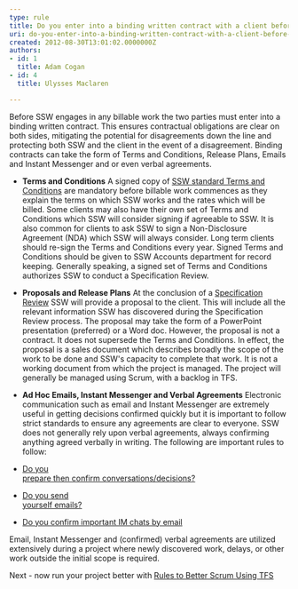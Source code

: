 ```yaml
---
type: rule
title: Do you enter into a binding written contract with a client before doing any billable work?
uri: do-you-enter-into-a-binding-written-contract-with-a-client-before-doing-any-billable-work
created: 2012-08-30T13:01:02.0000000Z
authors:
- id: 1
  title: Adam Cogan
- id: 4
  title: Ulysses Maclaren

---
```


 
Before SSW engages in any billable work the two parties must enter into a binding                     written contract. This ensures contractual obligations are clear on both sides,                     mitigating the potential for disagreements down the line and protecting both SSW                     and the client in the event of a disagreement. Binding contracts can take the form                     of Terms and Conditions, Release Plans, Emails and Instant Messenger and or even verbal                     agreements.
 
- **Terms and Conditions**    A signed copy of [SSW standard Terms and Conditions](http&#58;//www.ssw.com.au/SSW/Standards/Forms/ConsultingOrderTermsConditions.aspx) are mandatory before billable work commences                         as they explain the terms on which SSW works and the rates which will be billed.                         Some clients may also have their own set of Terms and Conditions which SSW will                         consider signing if agreeable to SSW. It is also common for clients to ask SSW to                         sign a Non-Disclosure Agreement (NDA) which SSW will always consider.
    Long term clients should re-sign the Terms and Conditions every year. Signed Terms                         and Conditions should be given to SSW Accounts department for record keeping.
    Generally speaking, a signed set of Terms and Conditions authorizes SSW to conduct                         a Specification Review.
- **Proposals and Release Plans**    At the conclusion of a [Specification Review](http&#58;//sharepoint.ssw.com.au/Standards/Management/RulesToBetterProjectManagement/Pages/SpecificationReview.aspx) SSW will provide a proposal to the client. This will include all the relevant information                         SSW has discovered during the Specification Review process. The proposal may take                         the form of a PowerPoint presentation (preferred) or a Word doc.
    However, the proposal is not a contract. It does not supersede the Terms and Conditions. In effect,                          the proposal is a sales document which describes broadly the scope of the work to be done and SSW's                         capacity to complete that work. It is not a working document from which the project is managed.                          The project will generally be managed using Scrum, with a backlog in TFS.
- **Ad Hoc Emails, Instant Messenger and Verbal Agreements**    Electronic communication such as email and Instant Messenger are extremely useful                         in getting decisions confirmed quickly but it is important to follow strict standards                         to ensure any agreements are clear to everyone. SSW does not generally rely upon                         verbal agreements, always confirming anything agreed verbally in writing. The following                         are important rules to follow:


- [Do you<br>                    prepare then confirm conversations/decisions?](/Communication/RulesToBetterEmail/Pages/PrepareAndConfirm.aspx)
- [Do you send<br>                    yourself emails?](/Communication/RulesToBetterEmail/Pages/EmailToMyself.aspx)
- [Do you confirm important IM chats by email](http&#58;//www.ssw.com.au/ssw/Standards/Rules/RulestoBetterInstantMessenger.aspx#ImportantChatsEmail)


Email, Instant Messenger and (confirmed) verbal agreements are utilized extensively                 during a project where newly discovered work, delays, or other work outside the                 initial scope is required.

Next - now run your project better with                      [Rules to Better Scrum Using TFS](/Management/RulesToBetterScrumUsingTFS/Pages/default.aspx)

